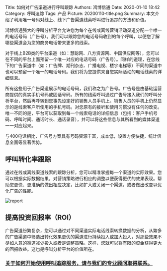 Title: 如何对广告渠道进行呼叫跟踪
Authors: 鸿博信通
Date: 2020-01-10 18:42
Category: 呼叫追踪
Tags: 产品
Picture: 20200110-title.png
Summary: 本文介绍了利用唯一号码对线上、线下广告渠道线索呼叫进行追踪的方法和价值。

鸿博信通强大的呼叫分析平台允许您为每个在线或离线营销活动渠道分配一个唯一的电话号码（广告号）。我们可以跟踪您的电话号码收到的每个呼叫，以便您了解哪些渠道会为您的商务电话带来更多的线索。

对于线上B2B类的平台渠道（如：慧聪网、八方资源网、中国供应网等），您可以在不同的平台上面预留一个唯一对应的电话号码（广告号）。同样的道理，在您线下的广告渠道中（如：广告牌、期刊杂志、广播电视、楼宇电梯等）不同的渠道中也可以预留一个唯一的电话号码。我们将为您提供来自您实际活动的电话线索的详细信息。

所有这些用于广告渠道展示的电话号码，我们称之为广告号。广告号是由基础运营商提供的真实手机号码或固话号码。所有的线索呼叫通过广告号接入我们的呼叫分析平台，然后再呼转到您事先设定好的销售人员手机上。销售人员的手机上仍然显示的是线索客户所使用的手机号码。对您原有的接听和使用习惯没有任何的改变。唯一不同的是，平台可以获取到每一个线索电话的详细信息（包括：客户手机号码、呼叫时间、通话时长、通话录音），并可以将这些信息与其所看到的媒体渠道一一对应起来。

与400电话相比，广告号方案具有号码资源丰富，成本低，设置方便快捷，统计信息全面等显著优势。

## 呼叫转化率跟踪
通过在线或离线渠道线索的跟踪分析，您可以精准掌握每一个渠道的实际效果。您可以根据实际数据结果，对营销策略进行相应的调整以便获得更优的效果表现。帮助您更快、更准确的做出相应决定，比如扩大或关闭一个渠道，或者做出改变以优化广告的性能。

<img src="/view/blog/images/20200110-1.jpg" alt="report" class="img-fluid">

## 提高投资回报率（ROI）
广告渠道纷繁复杂，您可以通过对不同渠道实际电话线索转换数据的分析，从繁多的广告渠道中筛选出转化效果更优的渠道进行持续投入或加大投入，对那些效果不尽如人意的渠道减少投入或者是调整策略。这样，您就可以将有限的资金获得更大的回报收益。这也是呼叫分析平台的价值所在。

### [关于如何开始使用呼叫追踪服务，请与我们的专业顾问取得联系。](/contact.html)